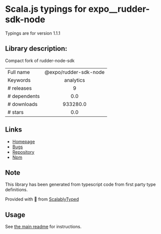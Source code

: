 
# Scala.js typings for expo__rudder-sdk-node

Typings are for version 1.1.1

## Library description:
Compact fork of rudder-node-sdk

|                    |                 |
| ------------------ | :-------------: |
| Full name          | @expo/rudder-sdk-node |
| Keywords           | analytics |
| # releases         | 9 |
| # dependents       | 0.0 |
| # downloads        | 933280.0 |
| # stars            | 0.0 |

## Links
- [Homepage](https://github.com/expo/rudder-sdk-node#readme)
- [Bugs](https://github.com/expo/rudder-sdk-node/issues)
- [Repository](https://github.com/expo/rudder-sdk-node)
- [Npm](https://www.npmjs.com/package/%40expo%2Frudder-sdk-node)
    


## Note
This library has been generated from typescript code from first party type definitions.

Provided with :purple_heart: from [ScalablyTyped](https://github.com/oyvindberg/ScalablyTyped)

## Usage
See [the main readme](../../readme.md) for instructions.


